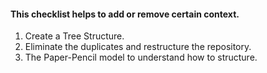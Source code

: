 #### This checklist helps  to add or remove certain context.

1. Create a Tree Structure.
2. Eliminate the duplicates and restructure the repository.
3. The Paper-Pencil model to understand how to structure.
